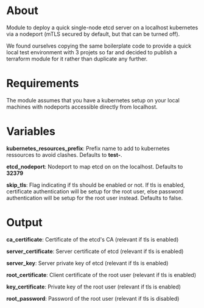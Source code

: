 # About

Module to deploy a quick single-node etcd server on a localhost kubernetes via a nodeport (mTLS secured by default, but that can be turned off).

We found ourselves copying the same boilerplate code to provide a quick local test environment with 3 projets so far and decided to publish a terraform module for it rather than duplicate any further.

# Requirements

The module assumes that you have a kubernetes setup on your local machines with nodeports accessible directly from localhost.

# Variables

**kubernetes_resources_prefix**: Prefix name to add to kubernetes ressources to avoid clashes. Defaults to **test-**.

**etcd_nodeport**: Nodeport to map etcd on on the localhost. Defaults to **32379**

**skip_tls**: Flag indicating if tls should be enabled or not. If tls is enabled, certificate authentication will be setup for the root user, else password authentication will be setup for the root user instead. Defaults to false.

# Output

**ca_certificate**: Certificate of the etcd's CA (relevant if tls is enabled)

**server_certificate**: Server certificate of etcd (relevant if tls is enabled)

**server_key**: Server private key of etcd (relevant if tls is enabled)

**root_certificate**: Client certificate of the root user (relevant if tls is enabled)

**key_certificate**: Private key of the root user (relevant if tls is enabled)

**root_password**: Password of the root user (relevant if tls is disabled)